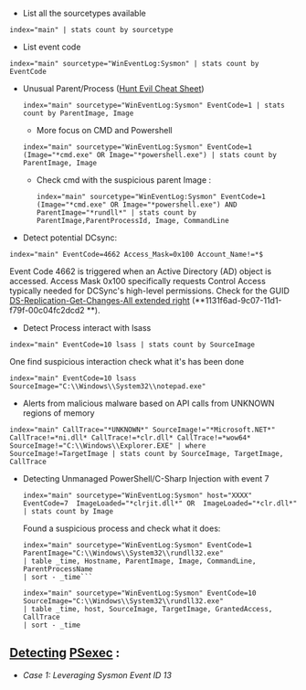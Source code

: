 * List all the sourcetypes available
 ```
 index="main" | stats count by sourcetype
 ```
* List event code
 ```
 index="main" sourcetype="WinEventLog:Sysmon" | stats count by EventCode
 ```
* Unusual Parent/Process ([Hunt Evil Cheat Sheet](https://sansorg.egnyte.com/dl/WFdH1hHnQI))
  ```
  index="main" sourcetype="WinEventLog:Sysmon" EventCode=1 | stats count by ParentImage, Image
  ```
  * More focus on CMD and Powershell
   ```
   index="main" sourcetype="WinEventLog:Sysmon" EventCode=1 (Image="*cmd.exe" OR Image="*powershell.exe") | stats count by ParentImage, Image
   ```
   * Check cmd with the suspicious parent Image :
     ```
     index="main" sourcetype="WinEventLog:Sysmon" EventCode=1 (Image="*cmd.exe" OR Image="*powershell.exe") AND ParentImage="*rundll*" | stats count by ParentImage,ParentProcessId, Image, CommandLine
     ```
* Detect potential DCsync:
 ```
 index="main" EventCode=4662 Access_Mask=0x100 Account_Name!=*$
 ```
Event Code 4662 is triggered when an Active Directory (AD) object is accessed. Access Mask 0x100 specifically requests Control Access typically needed for DCSync's high-level permissions. 
Check for the GUID [DS-Replication-Get-Changes-All extended right](https://learn.microsoft.com/en-us/windows/win32/adschema/r-ds-replication-get-changes-all) (**1131f6ad-9c07-11d1-f79f-00c04fc2dcd2
**).

* Detect Process interact with lsass
 ```
 index="main" EventCode=10 lsass | stats count by SourceImage
 
 ```
  One find suspicious interaction check what it's has been done
 ```
 index="main" EventCode=10 lsass SourceImage="C:\\Windows\\System32\\notepad.exe"
 ```
* Alerts from malicious malware based on API calls from UNKNOWN regions of memory
 ```
 index="main" CallTrace="*UNKNOWN*" SourceImage!="*Microsoft.NET*" CallTrace!=*ni.dll* CallTrace!=*clr.dll* CallTrace!=*wow64* SourceImage!="C:\\Windows\\Explorer.EXE" | where SourceImage!=TargetImage | stats count by SourceImage, TargetImage, CallTrace
 ```

* Detecting Unmanaged PowerShell/C-Sharp Injection with event 7
  ```
  index="main" sourcetype="WinEventLog:Sysmon" host="XXXX"  EventCode=7  ImageLoaded="*clrjit.dll*" OR  ImageLoaded="*clr.dll*" 
  | stats count by Image
  ```
  Found a suspicious process and check what it does:
  ```
  index="main" sourcetype="WinEventLog:Sysmon" EventCode=1 ParentImage="C:\\Windows\\System32\\rundll32.exe"
  | table _time, Hostname, ParentImage, Image, CommandLine, ParentProcessName
  | sort - _time```
  ```
  ```
  index="main" sourcetype="WinEventLog:Sysmon" EventCode=10 SourceImage="C:\\Windows\\System32\\rundll32.exe"
  | table _time, host, SourceImage, TargetImage, GrantedAccess, CallTrace
  | sort - _time
  ```
## [Detecting](https://hurricanelabs.com/splunk-tutorials/splunking-with-sysmon-part-3-detecting-psexec-in-your-environment/) [PSexec](https://www.synacktiv.com/publications/traces-of-windows-remote-command-execution) :  

 - *Case 1: Leveraging Sysmon Event ID 13* 
